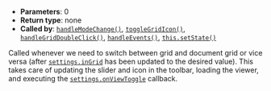 * **Parameters**: 0
* **Return type**: none
* **Called by**: [`handleModeChange()`](#handleModeChange),
  [`toggleGridIcon()`](#toggleGridIcon),
  [`handleGridDoubleClick()`](#handleGridDoubleClick),
  [`handleEvents()`](#handleEvents), [`this.setState()`](#this.setState)

Called whenever we need to switch between grid and document grid or vice versa
(after [`settings.inGrid`](#MONKEY) has been updated to the desired value).
This takes care of updating the slider and icon in the toolbar, loading the
viewer, and executing the [`settings.onViewToggle`](#MONKEY) callback.
